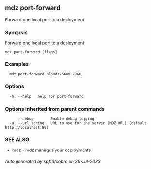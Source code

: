 ## mdz port-forward

Forward one local port to a deployment

### Synopsis

Forward one local port to a deployment

```
mdz port-forward [flags]
```

### Examples

```
  mdz port-forward blomdz-560m 7860
```

### Options

```
  -h, --help   help for port-forward
```

### Options inherited from parent commands

```
      --debug        Enable debug logging
  -u, --url string   URL to use for the server (MDZ_URL) (default http://localhost:80)
```

### SEE ALSO

* [mdz](mdz.md)	 - mdz manages your deployments

###### Auto generated by spf13/cobra on 26-Jul-2023
